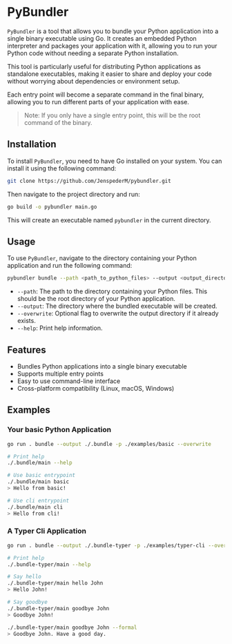 # PyBundler

`PyBundler` is a tool that allows you to bundle your Python application into a single binary executable using Go. It creates an embedded Python interpreter and packages your application with it, allowing you to run your Python code without needing a separate Python installation.

This tool is particularly useful for distributing Python applications as standalone executables, making it easier to share and deploy your code without worrying about dependencies or environment setup.

Each entry point will become a separate command in the final binary, allowing you to run different parts of your application with ease. 

> Note: If you only have a single entry point, this will be the root command of the binary.

## Installation
To install `PyBundler`, you need to have Go installed on your system. You can install it using the following command:

```sh
git clone https://github.com/JenspederM/pybundler.git
```

Then navigate to the project directory and run:
```sh
go build -o pybundler main.go
```
This will create an executable named `pybundler` in the current directory.

## Usage
To use `PyBundler`, navigate to the directory containing your Python application and run the following command:

```sh
pybundler bundle --path <path_to_python_files> --output <output_directory> [--overwrite]
```
- `--path`: The path to the directory containing your Python files. This should be the root directory of your Python application.
- `--output`: The directory where the bundled executable will be created.
- `--overwrite`: Optional flag to overwrite the output directory if it already exists.
- `--help`: Print help information.

## Features
- Bundles Python applications into a single binary executable
- Supports multiple entry points
- Easy to use command-line interface
- Cross-platform compatibility (Linux, macOS, Windows)

## Examples

### Your basic Python Application
```sh
go run . bundle --output ./.bundle -p ./examples/basic --overwrite

# Print help
./.bundle/main --help

# Use basic entrypoint
./.bundle/main basic
> Hello from basic!

# Use cli entrypoint
./.bundle/main cli
> Hello from cli!
```

### A Typer Cli Application
```sh
go run . bundle --output ./.bundle-typer -p ./examples/typer-cli --overwrite

# Print help
./.bundle-typer/main --help

# Say hello
./.bundle-typer/main hello John 
> Hello John!

# Say goodbye
./.bundle-typer/main goodbye John 
> Goodbye John!

./.bundle-typer/main goodbye John --formal
> Goodbye John. Have a good day.

```